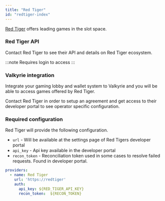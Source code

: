 ```yaml
---
title: "Red Tiger"
id: "redtiger-index"
---
```


[Red Tiger](https://www.redtiger.com/) offers leading games in the slot space.

### Red Tiger API

Contact Red Tiger to see their API and details on Red Tiger ecosystem.

:::note
Requires login to access
:::
### Valkyrie integration

Integrate your gaming lobby and wallet system to Valkyrie and you will be able to access games offered by Red Tiger.

Contact Red Tiger in order to setup an agreement and get access to their developer portal to see operator specific configuration.

### Required configuration

Red Tiger will provide the following configuration.
- `url` - Will be available at the settings page of Red Tigers developer portal
- `api_key` - Api key available in the developer portal
- `recon_token` - Reconciliation token used in some cases to resolve failed requests. Found in developer portal.

```yaml
providers:
  - name: Red Tiger
    url: 'https://redtiger'
    auth:
      api_key: ${RED_TIGER_API_KEY}
      recon_token:  ${RECON_TOKEN}
```